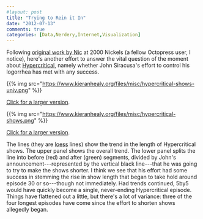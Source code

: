 ```yaml
---
#layout: post
title: "Trying to Rein it In"
date: "2012-07-13"
comments: true
categories: [Data,Nerdery,Internet,Visualization]
---
```


Following [original work by Nic](http://2000nickels.com/blog/2012/07/08/hypercritical-length/) at 2000 Nickels (a fellow Octopress user, I notice), here's another effort to answer the vital question of the moment about [Hypercritical](http://5by5.tv/hypercritical), namely whether John Siracusa's effort to control his logorrhea has met with any success.

{{% img src="https://www.kieranhealy.org/files/misc/hypercritical-shows-univ.png" %}}

[Click for a larger version](http://www.kieranhealy.org/files/misc/hypercritical-shows-univ.png).

{{% img src="https://www.kieranhealy.org/files/misc/hypercritical-shows.png" %}}

[Click for a larger version](http://www.kieranhealy.org/files/misc/hypercritical-shows.png).

The lines (they are [loess](http://en.wikipedia.org/wiki/Local_regression) lines) show the trend in the length of Hypercritical shows. The upper panel shows the overall trend. The lower panel splits the line into before (red) and after (green) segments, divided by John's announcement---represented by the vertical black line---that he was going to try to make the shows shorter. I think we see that his effort had some success in stemming the rise in show length that began to take hold around episode 30 or so---though not immediately. Had trends continued, 5by5 would have quickly become a single, never-ending Hypercritical episode. Things have flattened out a little, but there's a lot of variance: three of the four longest episodes have come since the effort to shorten shows allegedly began.  
